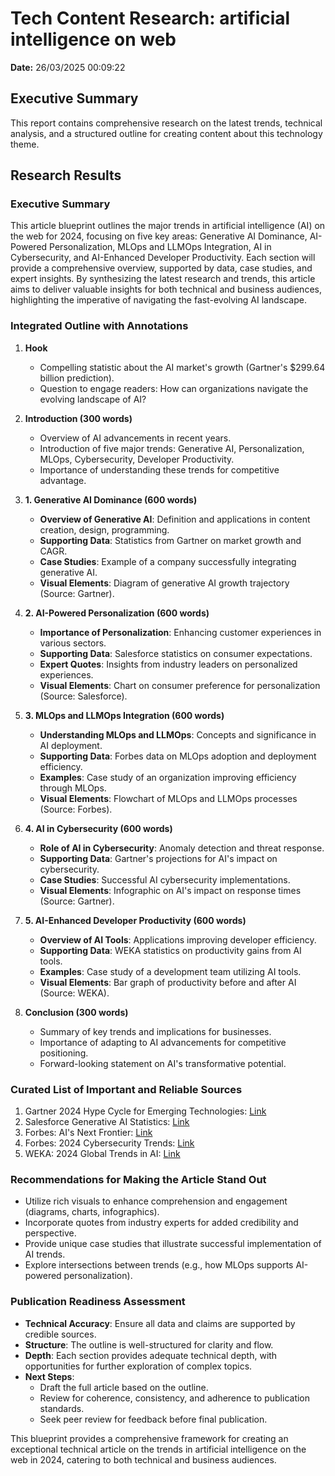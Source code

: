 # Tech Content Research: artificial intelligence on web

**Date:** 26/03/2025 00:09:22

## Executive Summary

This report contains comprehensive research on the latest trends, technical analysis, and a structured outline for creating content about this technology theme.

## Research Results

### Executive Summary
This article blueprint outlines the major trends in artificial intelligence (AI) on the web for 2024, focusing on five key areas: Generative AI Dominance, AI-Powered Personalization, MLOps and LLMOps Integration, AI in Cybersecurity, and AI-Enhanced Developer Productivity. Each section will provide a comprehensive overview, supported by data, case studies, and expert insights. By synthesizing the latest research and trends, this article aims to deliver valuable insights for both technical and business audiences, highlighting the imperative of navigating the fast-evolving AI landscape.

### Integrated Outline with Annotations
1. **Hook**
   - Compelling statistic about the AI market's growth (Gartner's $299.64 billion prediction).
   - Question to engage readers: How can organizations navigate the evolving landscape of AI?

2. **Introduction (300 words)**
   - Overview of AI advancements in recent years.
   - Introduction of five major trends: Generative AI, Personalization, MLOps, Cybersecurity, Developer Productivity.
   - Importance of understanding these trends for competitive advantage.

3. **1. Generative AI Dominance (600 words)**
   - **Overview of Generative AI**: Definition and applications in content creation, design, programming.
   - **Supporting Data**: Statistics from Gartner on market growth and CAGR.
   - **Case Studies**: Example of a company successfully integrating generative AI.
   - **Visual Elements**: Diagram of generative AI growth trajectory (Source: Gartner).

4. **2. AI-Powered Personalization (600 words)**
   - **Importance of Personalization**: Enhancing customer experiences in various sectors.
   - **Supporting Data**: Salesforce statistics on consumer expectations.
   - **Expert Quotes**: Insights from industry leaders on personalized experiences.
   - **Visual Elements**: Chart on consumer preference for personalization (Source: Salesforce).

5. **3. MLOps and LLMOps Integration (600 words)**
   - **Understanding MLOps and LLMOps**: Concepts and significance in AI deployment.
   - **Supporting Data**: Forbes data on MLOps adoption and deployment efficiency.
   - **Examples**: Case study of an organization improving efficiency through MLOps.
   - **Visual Elements**: Flowchart of MLOps and LLMOps processes (Source: Forbes).

6. **4. AI in Cybersecurity (600 words)**
   - **Role of AI in Cybersecurity**: Anomaly detection and threat response.
   - **Supporting Data**: Gartner's projections for AI's impact on cybersecurity.
   - **Case Studies**: Successful AI cybersecurity implementations.
   - **Visual Elements**: Infographic on AI's impact on response times (Source: Gartner).

7. **5. AI-Enhanced Developer Productivity (600 words)**
   - **Overview of AI Tools**: Applications improving developer efficiency.
   - **Supporting Data**: WEKA statistics on productivity gains from AI tools.
   - **Examples**: Case study of a development team utilizing AI tools.
   - **Visual Elements**: Bar graph of productivity before and after AI (Source: WEKA).

8. **Conclusion (300 words)**
   - Summary of key trends and implications for businesses.
   - Importance of adapting to AI advancements for competitive positioning.
   - Forward-looking statement on AI's transformative potential.

### Curated List of Important and Reliable Sources
1. Gartner 2024 Hype Cycle for Emerging Technologies: [Link](https://www.gartner.com/en/newsroom/press-releases/2024-08-21-gartner-2024-hype-cycle-for-emerging-technologies-highlights-developer-productivity-total-experience-ai-and-security)
2. Salesforce Generative AI Statistics: [Link](https://www.salesforce.com/news/stories/generative-ai-statistics/)
3. Forbes: AI's Next Frontier: [Link](https://www.forbes.com/councils/forbestechcouncil/2024/08/19/ais-next-frontier-top-trends-that-will-impact-business-growth/)
4. Forbes: 2024 Cybersecurity Trends: [Link](https://www.forbes.com/councils/forbestechcouncil/2024/02/12/2024-cybersecurity-trends-ai-and-whats-next/)
5. WEKA: 2024 Global Trends in AI: [Link](https://www.weka.io/resources/analyst-report/2024-global-trends-in-ai/)

### Recommendations for Making the Article Stand Out
- Utilize rich visuals to enhance comprehension and engagement (diagrams, charts, infographics).
- Incorporate quotes from industry experts for added credibility and perspective.
- Provide unique case studies that illustrate successful implementation of AI trends.
- Explore intersections between trends (e.g., how MLOps supports AI-powered personalization).

### Publication Readiness Assessment
- **Technical Accuracy**: Ensure all data and claims are supported by credible sources.
- **Structure**: The outline is well-structured for clarity and flow.
- **Depth**: Each section provides adequate technical depth, with opportunities for further exploration of complex topics.
- **Next Steps**: 
   - Draft the full article based on the outline.
   - Review for coherence, consistency, and adherence to publication standards.
   - Seek peer review for feedback before final publication.

This blueprint provides a comprehensive framework for creating an exceptional technical article on the trends in artificial intelligence on the web in 2024, catering to both technical and business audiences.